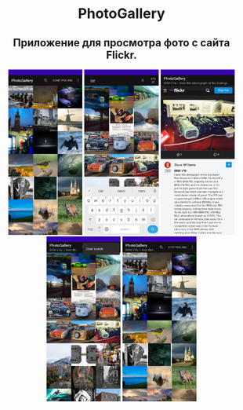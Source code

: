 <h1 align="center">PhotoGallery</h1>
<h2 align="center">Приложение для просмотра фото с сайта Flickr.</h2>
<p align="center">
<img src="readme_assets/Screenshot_2023-01-15-17-50-54-293_com.tenevyh.android.photogallery.jpg" width="30%">
<img src="readme_assets/Screenshot_2023-01-15-17-51-07-937_com.tenevyh.android.photogallery.jpg" width="30%">
<img src="readme_assets/Screenshot_2023-01-15-17-51-32-004_com.tenevyh.android.photogallery.jpg" width="30%">
<img src="readme_assets/Screenshot_2023-01-15-17-51-40-045_com.tenevyh.android.photogallery.jpg" width="30%">
<img src="readme_assets/Screenshot_2023-01-15-17-51-49-635_com.tenevyh.android.photogallery.jpg" width="30%">
</p>